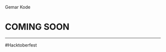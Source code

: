 <!DOCTYPE html>
<html>
<style>
body, html {
  height: 100%;
  margin: 0;
}

.bgimg {
  background-color:#170F1E;
  height: 100%;
  background-position: center;
  background-size: cover;
  position: relative;
  color: white;
  font-family: "Courier New", Courier, monospace;
  font-size: 25px;
}

.topleft {
  position: absolute;
  top: 0;
  left: 16px;
}

.bottomleft {
  position: absolute;
  bottom: 0;
  left: 16px;
}

.middle {
  position: absolute;
  top: 50%;
  left: 50%;
  transform: translate(-50%, -50%);
  text-align: center;
}

hr {
  margin: auto;
  width: 40%;
}
</style>
<body>

<div class="bgimg">
  <div class="topleft">
    <p>Gemar Kode</p>
  </div>
  <div class="middle">
    <h1>COMING SOON</h1>
    <hr>
    <p id="demo"></p>
  </div>
  <div class="bottomleft">
    <p>#Hacktoberfest</p>
  </div>
</div>
<script>
// Set the date we're counting down to
var countDownDate = new Date("Sep 27, 2022 01:00:00").getTime();

// Update the count down every 1 second
var countdownfunction = setInterval(function() {

  // Get todays date and time
  var now = new Date().getTime();
  
  // Find the distance between now an the count down date
  var distance = countDownDate - now;
  
  // Time calculations for days, hours, minutes and seconds
  var days = Math.floor(distance / (1000 * 60 * 60 * 24));
  var hours = Math.floor((distance % (1000 * 60 * 60 * 24)) / (1000 * 60 * 60));
  var minutes = Math.floor((distance % (1000 * 60 * 60)) / (1000 * 60));
  var seconds = Math.floor((distance % (1000 * 60)) / 1000);
  
  // Output the result in an element with id="demo"
  document.getElementById("demo").innerHTML = days + "d " + hours + "h "
  + minutes + "m " + seconds + "s ";
  
  // If the count down is over, write some text 
  if (distance < 0) {
    clearInterval(countdownfunction);
    document.getElementById("demo").innerHTML = "EXPIRED";
  }
}, 1000);
</script>
</body>
</html>
